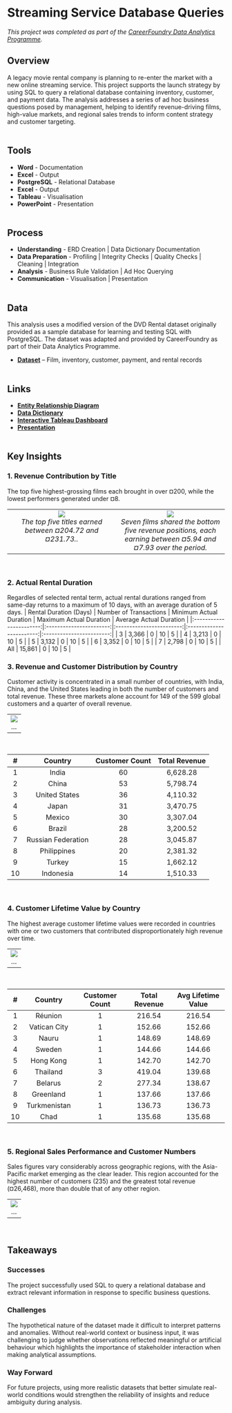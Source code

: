 # Streaming Service Database Queries
*This project was completed as part of the [CareerFoundry Data Analytics Programme](https://careerfoundry.com/en/courses/become-a-data-analyst/).*

## Overview
A legacy movie rental company is planning to re-enter the market with a new online streaming service. This project supports the launch strategy by using SQL to query a relational database containing inventory, customer, and payment data. The analysis addresses a series of ad hoc business questions posed by management, helping to identify revenue-driving films, high-value markets, and regional sales trends to inform content strategy and customer targeting.
<br><br>

## Tools
- **Word** - Documentation
- **Excel** - Output
- **PostgreSQL** - Relational Database
- **Excel** - Output
- **Tableau** - Visualisation
- **PowerPoint** - Presentation
<br><br>

## Process
- **Understanding** - ERD Creation | Data Dictionary Documentation
- **Data Preparation** - Profiling | Integrity Checks | Quality Checks | Cleaning | Integration
- **Analysis** - Business Rule Validation | Ad Hoc Querying
- **Communication** - Visualisation | Presentation
<br><br>

## Data
This analysis uses a modified version of the DVD Rental dataset originally provided as a sample database for learning and testing SQL with PostgreSQL. The dataset was adapted and provided by CareerFoundry as part of their Data Analytics Programme.

- [**Dataset**](http://www.postgresqltutorial.com/wp-content/uploads/2019/05/dvdrental.zip) – Film, inventory, customer, payment, and rental records
<br><br>

## Links
- [**Entity Relationship Diagram**](deliverables/erd_dbvisualiser.png)
- [**Data Dictionary**](deliverables/data_dictionary.pdf)
- [**Interactive Tableau Dashboard**](https://public.tableau.com/views/StreamingService_17486375379040/Dashboard1?:language=en-GB&:sid=&:redirect=auth&:display_count=n&:origin=viz_share_link)
- [**Presentation**](deliverables/presentation.pdf)
<br><br>

## Key Insights
### 1. Revenue Contribution by Title
The top five highest-grossing films each brought in over ¤200, while the lowest performers generated under ¤8.
<table>
<tr>
<td align="center" valign="top" width="50%">
    <img src="visualisations/top_films.png"" ><br>
    <em>The top five titles earned between ¤204.72 and ¤231.73..</em>
</td>
<td align="center" valign="top" width="50%">
    <img src="visualisations/bottom_films.png" ><br>
    <em>Seven films shared the bottom five revenue positions, each earning between ¤5.94 and ¤7.93 over the period.</em>
</td>
</tr>
</table>
<br>

### 2. Actual Rental Duration
Regardles of selected rental term, actual rental durations ranged from same-day returns to a maximum of 10 days, with an average duration of 5 days.
| Rental Duration (Days) | Number of Transactions | Minimum Actual Duration | Maximum Actual Duration | Average Actual Duration |
|:-----------------------:|:-----------------------:|:------------------------:|:------------------------:|:------------------------:|
| 3 | 3,366 | 0 | 10 | 5 |
| 4 | 3,213 | 0 | 10 | 5 |
| 5 | 3,132 | 0 | 10 | 5 |
| 6 | 3,352 | 0 | 10 | 5 |
| 7 | 2,798 | 0 | 10 | 5 |
| All | 15,861 | 0 | 10 | 5 |
<br>

### 3. Revenue and Customer Distribution by Country
Customer activity is concentrated in a small number of countries, with India, China, and the United States leading in both the number of customers and total revenue. These three markets alone account for 149 of the 599 global customers and a quarter of overall revenue. 
<table>
<tr>
<td align="center" valign="top" width="100%">
    <img src="visualisations/revenue_customers.png" ><br>
    <em>...</em>
</td>
</tr>
</table>
<br>

<table style="width:100%; border-collapse: collapse;">
  <thead>
    <tr>
      <th style="text-align:center">#</th>
      <th style="text-align:center">Country</th>
      <th style="text-align:center">Customer Count</th>
      <th style="text-align:center">Total Revenue</th>
    </tr>
  </thead>
  <tbody>
    <tr>
        <td style="text-align:center">1</td>
        <td style="text-align:center">India</td>
        <td style="text-align:center">60</td>
        <td style="text-align:center">6,628.28</td>
    </tr>
    <tr>
        <td style="text-align:center">2</td>
        <td style="text-align:center">China</td>
        <td style="text-align:center">53</td>
        <td style="text-align:center">5,798.74</td>
    </tr>
    <tr>
        <td style="text-align:center">3</td>
        <td style="text-align:center">United States</td>
        <td style="text-align:center">36</td>
        <td style="text-align:center">4,110.32</td>
    </tr>
    <tr>
        <td style="text-align:center">4</td>
        <td style="text-align:center">Japan</td>
        <td style="text-align:center">31</td>
        <td style="text-align:center">3,470.75</td>
    </tr>
    <tr>
        <td style="text-align:center">5</td>
        <td style="text-align:center">Mexico</td>
        <td style="text-align:center">30</td>
        <td style="text-align:center">3,307.04</td>
    </tr>
    <tr>
        <td style="text-align:center">6</td>
        <td style="text-align:center">Brazil</td>
        <td style="text-align:center">28</td>
        <td style="text-align:center">3,200.52</td>
    </tr>
    <tr>
        <td style="text-align:center">7</td>
        <td style="text-align:center">Russian Federation</td>
        <td style="text-align:center">28</td>
        <td style="text-align:center">3,045.87</td>
    </tr>
    <tr>
        <td style="text-align:center">8</td>
        <td style="text-align:center">Philippines</td>
        <td style="text-align:center">20</td>
        <td style="text-align:center">2,381.32</td>
    </tr>
    <tr>
        <td style="text-align:center">9</td>
        <td style="text-align:center">Turkey</td>
        <td style="text-align:center">15</td>
        <td style="text-align:center">1,662.12</td>
    </tr>
    <tr>
        <td style="text-align:center">10</td>
        <td style="text-align:center">Indonesia</td>
        <td style="text-align:center">14</td>
        <td style="text-align:center">1,510.33</td>
    </tr>
  </tbody>
</table>
<br>

### 4. Customer Lifetime Value by Country
The highest average customer lifetime values were recorded in countries with one or two customers that contributed disproportionately high revenue over time.
<table>
<tr>
<td align="center" valign="top" width="100%">
    <img src="visualisations/clv_customers.png" ><br>
    <em>...</em>
</td>
</tr>
</table>
<br>

| # | Country | Customer Count | Total Revenue | Avg Lifetime Value |
|:-:|:-------:|:--------------:|:-------------:|:------------------:|
| 1 | Réunion | 1 | 216.54 | 216.54 |
| 2 | Vatican City | 1 | 152.66 | 152.66 |
| 3 | Nauru | 1 | 148.69 | 148.69 |
| 4 | Sweden | 1 | 144.66 | 144.66 |
| 5 | Hong Kong | 1 | 142.70 | 142.70 |
| 6 | Thailand | 3 | 419.04 | 139.68 |
| 7 | Belarus | 2 | 277.34 | 138.67 |
| 8 | Greenland | 1 | 137.66 | 137.66 |
| 9 | Turkmenistan | 1 | 136.73 | 136.73 |
| 10 | Chad | 1 | 135.68 | 135.68 |
<br>

### 5. Regional Sales Performance and Customer Numbers
Sales figures vary considerably across geographic regions, with the Asia-Pacific market emerging as the clear leader. This region accounted for the highest number of customers (235) and the greatest total revenue (¤26,468), more than double that of any other region.
<table>
<tr>
<td align="center" valign="top" width="100%">
    <img src="visualisations/regional.png" ><br>
    <em>...</em>
</td>
</tr>
</table>
<br>

## Takeaways
### Successes
The project successfully used SQL to query a relational database and extract relevant information in response to specific business questions.

### Challenges
The hypothetical nature of the dataset made it difficult to interpret patterns and anomalies. Without real-world context or business input, it was challenging to judge whether observations reflected meaningful or artificial behaviour which highlights the importance of stakeholder interaction when making analytical assumptions.

### Way Forward
For future projects, using more realistic datasets that better simulate real-world conditions would strengthen the reliability of insights and reduce ambiguity during analysis.
